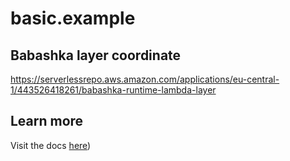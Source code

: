 # basic.example

## Babashka layer coordinate
https://serverlessrepo.aws.amazon.com/applications/eu-central-1/443526418261/babashka-runtime-lambda-layer
## Learn more
Visit the docs [here](https://cljdoc.org/d/io.github.FieryCod/holy-lambda/CURRENT))
